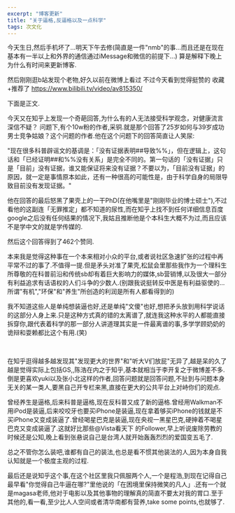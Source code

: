 ```yaml
---
excerpt: "博客更新"
title: "关于逼格,反逼格以及一点科学"
tags: 次文化
---
```


今天生日,然后手机坏了...明天下午去修(简直是一件"nmb"的事...而且还是在现在基本有一半以上和外界的通信通过iMessage和微信的前提下...) 算是解释下晚上为什么有时间来更新博客.

然后刚刚逛b站发现个老物,好久以前在微博上看过 不过今天看到觉得挺赞的 收藏+推荐了 https://www.bilibili.tv/video/av815350/

下面是正文.

今天又在知乎上发现一个奇葩回答,为什么有的人无法接受科学观念，对健康流言深信不疑？ 问题下,有个10w粉的作者,采铜.就是那个回答了25岁如何与39岁成功男士竞争姑娘？这个问题的作者.他在这个问题下的回答简直让人笑尿:

"现在很多科普辟谣文的基调是：「没有证据表明##导致%%」，但在逻辑上，这句话和「已经证明##和%%没有关系」是完全不同的。第一句话的「没有证据」只是「目前」没有证据，谁又能保证将来没有证据？不要以为，「目前没有证据」的原因，就一定是事情原本如此，还有一种很高的可能性是，由于科学自身的局限导致目前没有发现证据。"

他在回答的最后怒黑了果壳上的一干PhD(在他嘴里是"刚刚毕业的博士硕士"),不过看他的这副连「无罪推定」都不知道的尿性,而在知乎上找不到任何详细信息百度google之后没有任何结果的情况下,我姑且推断他是个本科生大概不为过,而且应该不是学中文的就是学传媒的.

然后这个回答得到了462个赞同.

本来我是觉得这种事在一个本来相对小众的平台,或者说社区急速扩张的过程中再平常不过的事了.不值得一提.但是矛头对准了果壳,松鼠会里那些我作为一个理科生所尊敬的在科普前沿和传统sb却有着巨大影响力的媒体,sb营销博,以及很大一部分有利益追求有话语权的人们斗争的少数人.(别跟我说挺转反中医是有利益驱使的...所谓"有机","环保"和"养生"所创造的利润是所有人都看得到的)

我不知道这些人是单纯想装逼也好,还是单纯"文傻"也好,想把矛头放到用科学说话的这部分人身上来.只是这种方式真的错的太离谱了,就连我这种水平的人都能直接拆穿你,跟代表着科学的那一部分人讲道理其实是一件最离谱的事,多学学顾奶奶的诡辩和耍赖都比这个有用.(笑)

<br>

在知乎逛得越多越发现其"发现更大的世界"和"听大V们放屁"无异了,越是呆的久了越是觉得实际上包括GS,,陈浩在内之于知乎,基本就相当于李开复之于微博差不多.倒是更喜欢yuki以及张小北这样的作者,回答问题就是回答问题,不扯到与问题本身无关的某一类人,要黑自己开专栏来黑,直接在更大的公共平台上对峙你们的观点.

曾经养生是逼格,后来科普是逼格,现在反科普又成了新的逼格.曾经用Walkman不用iPod是装逼,后来咬咬牙也要买iPhone是装逼,现在拿着够买iPhone的钱就是不买iPhone又变成装逼了.曾经喝星巴克是装逼,现在央视一黑星巴克,硬抻着不喝星巴克又变成装逼了.这就好比那些@Vista看天下 的Follower,早上听说废除劳教的时候还是公知,晚上看到张悬说自己是台湾人就开始轰轰烈烈的爱国变五毛了.

总之不管你怎么装吧,谁都有自己的装法,也总是看不惯其他装法的人,因为本身自我认知就是一个极度主观的过程.

最后还是说知乎这个事,在这个社区里我只佩服两个人,一个是程浩,到现在记得自己最早看"你觉得自己牛逼在哪?"里他说的「在困境里保持微笑的凡人」.还有一个就是magasa老师,他对于电影以及其他事物的理解真的简直不要太对我的胃口.至于其他的,看一看,至少比人人空间或者清华南都有营养,take some points,也就够了.